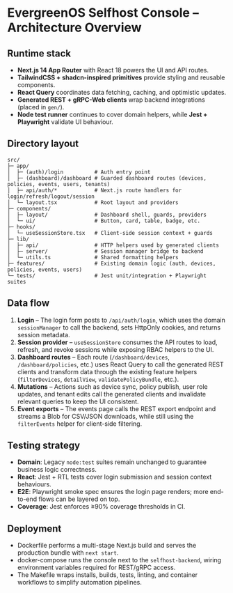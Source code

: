 # EvergreenOS Selfhost Console – Architecture Overview

## Runtime stack
- **Next.js 14 App Router** with React 18 powers the UI and API routes.
- **TailwindCSS + shadcn-inspired primitives** provide styling and reusable components.
- **React Query** coordinates data fetching, caching, and optimistic updates.
- **Generated REST + gRPC-Web clients** wrap backend integrations (placed in `gen/`).
- **Node test runner** continues to cover domain helpers, while **Jest + Playwright** validate UI behaviour.

## Directory layout
```
src/
├─ app/
│  ├─ (auth)/login          # Auth entry point
│  ├─ (dashboard)/dashboard # Guarded dashboard routes (devices, policies, events, users, tenants)
│  ├─ api/auth/*            # Next.js route handlers for login/refresh/logout/session
│  └─ layout.tsx            # Root layout and providers
├─ components/
│  ├─ layout/               # Dashboard shell, guards, providers
│  └─ ui/                   # Button, card, table, badge, etc.
├─ hooks/
│  └─ useSessionStore.tsx   # Client-side session context + guards
├─ lib/
│  ├─ api/                  # HTTP helpers used by generated clients
│  ├─ server/               # Session manager bridge to backend
│  └─ utils.ts              # Shared formatting helpers
├─ features/                # Existing domain logic (auth, devices, policies, events, users)
└─ tests/                   # Jest unit/integration + Playwright suites
```

## Data flow
1. **Login** – The login form posts to `/api/auth/login`, which uses the domain `sessionManager` to call the backend,
   sets HttpOnly cookies, and returns session metadata.
2. **Session provider** – `useSessionStore` consumes the API routes to load, refresh, and revoke sessions while
   exposing RBAC helpers to the UI.
3. **Dashboard routes** – Each route (`/dashboard/devices`, `/dashboard/policies`, etc.) uses React Query to call the
   generated REST clients and transform data through the existing feature helpers (`filterDevices`, `detailView`,
   `validatePolicyBundle`, etc.).
4. **Mutations** – Actions such as device sync, policy publish, user role updates, and tenant edits call the generated
   clients and invalidate relevant queries to keep the UI consistent.
5. **Event exports** – The events page calls the REST export endpoint and streams a Blob for CSV/JSON downloads, while
   still using the `filterEvents` helper for client-side filtering.

## Testing strategy
- **Domain**: Legacy `node:test` suites remain unchanged to guarantee business logic correctness.
- **React**: Jest + RTL tests cover login submission and session context behaviours.
- **E2E**: Playwright smoke spec ensures the login page renders; more end-to-end flows can be layered on top.
- **Coverage**: Jest enforces ≥90% coverage thresholds in CI.

## Deployment
- Dockerfile performs a multi-stage Next.js build and serves the production bundle with `next start`.
- docker-compose runs the console next to the `selfhost-backend`, wiring environment variables required for REST/gRPC
  access.
- The Makefile wraps installs, builds, tests, linting, and container workflows to simplify automation pipelines.
